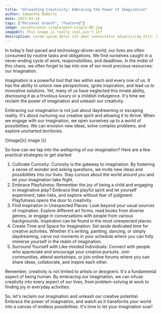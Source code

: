```yaml
---
title: "Unleashing Creativity: Embracing the Power of Imagination"
author: Samantha Roberts
date: 2023-03-14
tags: ["Personal Growth", "Featured"]
image: /assets/post-single/post-single-06.jpg
imageAlt: This unage is really cool,ain't it?
description: Lorem ipsum dolor sit amet consectetur adipisicing elit. Officiis enim quisquam adipisci labore laudantium, sapiente aliquid accusantium dignissimos, eligendi tempore recusandae et, illo veniam vitae quas quos pariatur sequi odit.
---
```


In today's fast-paced and technology-driven world, our lives are often consumed by routine tasks and obligations. We find ourselves caught in a never-ending cycle of work, responsibilities, and deadlines. In the midst of this chaos, we often forget to tap into one of our most precious resources: our imagination.

Imagination is a powerful tool that lies within each and every one of us. It has the ability to unlock new perspectives, ignite inspiration, and lead us to innovative solutions. Yet, many of us have neglected this innate ability, dismissing it as a frivolous luxury or a childish indulgence. It's time we reclaim the power of imagination and unleash our creativity.

Embracing our imagination is not just about daydreaming or escaping reality. It's about nurturing our creative spirit and allowing it to thrive. When we engage with our imagination, we open ourselves up to a world of possibilities. We can envision new ideas, solve complex problems, and explore uncharted territories.

![image]({{ image }})

So how can we tap into the wellspring of our imagination? Here are a few practical strategies to get started:

1. Cultivate Curiosity: Curiosity is the gateway to imagination. By fostering a sense of wonder and asking questions, we invite new ideas and possibilities into our lives. Stay curious about the world around you and let your imagination take flight.
2. Embrace Playfulness: Remember the joy of being a child and engaging in imaginative play? Embrace that playful spirit and let yourself experiment, take risks, and explore without fear of judgment. Playfulness opens the door to creativity.
3. Find Inspiration in Unexpected Places: Look beyond your usual sources of inspiration. Explore different art forms, read books from diverse genres, or engage in conversations with people from various backgrounds. Inspiration can be found in the most unexpected places.
4. Create Time and Space for Imagination: Set aside dedicated time for creative activities. Whether it's writing, painting, dancing, or simply daydreaming, carve out moments in your schedule where you can fully immerse yourself in the realm of imagination.
5. Surround Yourself with Like-minded Individuals: Connect with people who appreciate and encourage your creative pursuits. Join communities, attend workshops, or join online forums where you can share ideas, collaborate, and inspire each other.

Remember, creativity is not limited to artists or designers. It's a fundamental aspect of being human. By embracing our imagination, we can infuse creativity into every aspect of our lives, from problem-solving at work to finding joy in everyday activities.

So, let's reclaim our imagination and unleash our creative potential. Embrace the power of imagination, and watch as it transforms your world into a canvas of endless possibilities. It's time to let your imagination soar!
